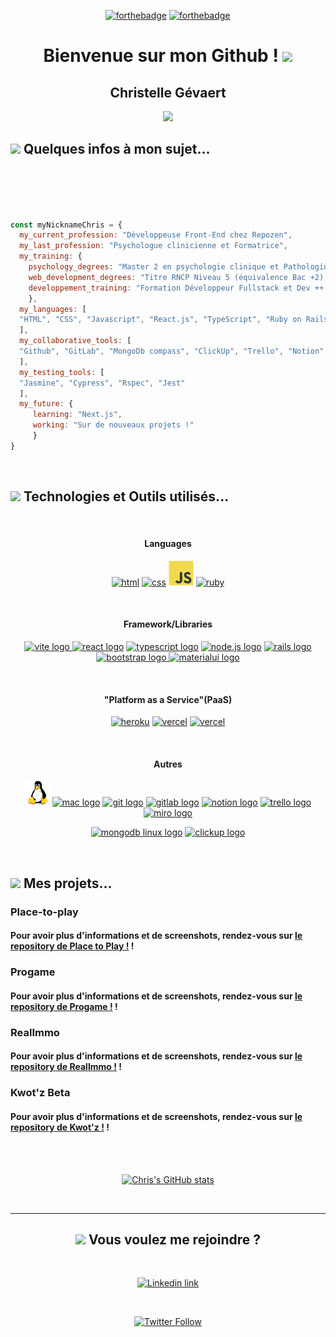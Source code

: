 <div align="center">

[![forthebadge](https://forthebadge.com/images/badges/built-by-developers.svg)](https://forthebadge.com)
[![forthebadge](https://forthebadge.com/images/badges/powered-by-coffee.svg)](https://forthebadge.com)

</div>
  
<div align="center">

# Bienvenue sur mon Github ! <img src="https://github.com/TheDudeThatCode/TheDudeThatCode/blob/master/Assets/Hi.gif" width="30px">
## Christelle Gévaert 

</div>

<div align="center">

<img src='https://avataaars.io/?avatarStyle=Circle&topType=LongHairCurvy&accessoriesType=Blank&hairColor=Black&facialHairType=Blank&clotheType=GraphicShirt&clotheColor=Gray01&graphicType=Bat&eyeType=Happy&eyebrowType=Default&mouthType=Smile&skinColor=Pale'
/>

</div>


## <img src="https://media.giphy.com/media/VDdh2wgmzsXAc7FCd7/giphy.gif" width="60"> Quelques infos à mon sujet...

<br>
<br>

```javascript 


const myNicknameChris = {
  my_current_profession: "Développeuse Front-End chez Repozen",
  my_last_profession: "Psychologue clinicienne et Formatrice",
  my_training: {
    psychology_degrees: "Master 2 en psychologie clinique et Pathologique",
    web_development_degrees: "Titre RNCP Niveau 5 (équivalence Bac +2) Développeur Web et Web Mobile",
    developpement_training: "Formation Développeur Fullstack et Dev ++ chez The Hacking Project"
    },
  my_languages: [
  "HTML", "CSS", "Javascript", "React.js", "TypeScript", "Ruby on Rails", "Node.js"
  ],
  my_collaborative_tools: [
  "Github", "GitLab", "MongoDb compass", "ClickUp", "Trello", "Notion", "Miro", "LiveShare on VsCode", "Discord"
  ],
  my_testing_tools: [
  "Jasmine", "Cypress", "Rspec", "Jest"
  ],
  my_future: {
     learning: "Next.js",
     working: "Sur de nouveaux projets !"
     }
}

```
<br>

## <img src="https://media.giphy.com/media/jSKBmKkvo2dPQQtsR1/giphy.gif" width="60"> Technologies et Outils utilisés...

<br>

<h4 align="center">Languages</h4>

<p align="center">
<a href="https://developer.mozilla.org/fr/docs/Web/HTML" target="_blank"> <img src="https://cdn.worldvectorlogo.com/logos/html-1.svg" alt="html" width="40" height="40"/></a>
<a href="https://developer.mozilla.org/fr/docs/Web/CSS" target="_blank"> <img src="https://upload.wikimedia.org/wikipedia/commons/6/62/CSS3_logo.svg" alt="css" width="40" height="40"/></a>
<a href="https://developer.mozilla.org/en-US/docs/Web/JavaScript" target="_blank"> <img src="https://raw.githubusercontent.com/devicons/devicon/master/icons/javascript/javascript-original.svg" alt="javascript" width="40" height="40"/></a>
<a href="https://ruby-doc.org/" target="_blank"> <img src="https://www.svgrepo.com/show/354298/ruby.svg" alt="ruby" width="40" height="40"/></a></p>
<br>

<h4 align="center">Framework/Libraries</h4>

<p align="center">
<a href="https://vitejs.dev/" target="_blank"> <img src="https://vectorwiki.com/images/bjlcA__vitejs.svg" alt="vite logo" width="40" height="40"/> </a>
<a href="https://reactjs.org/" target="_blank"> <img src="https://www.vectorlogo.zone/logos/reactjs/reactjs-icon.svg" alt="react logo" width="40" height="40"/></a>
<a href="https://www.typescriptlang.org/" target="_blank"> <img src="https://cdn.worldvectorlogo.com/logos/typescript.svg" alt="typescript logo" width="40" height="40"/></a>
<a href="https://nodejs.org/en" target="_blank"> <img src="https://cdn.worldvectorlogo.com/logos/nodejs-icon.svg" alt="node.js logo" width="40" height="40"/></a>
<a href="https://guides.rubyonrails.org/" target="_blank"> <img src="https://upload.wikimedia.org/wikipedia/commons/6/62/Ruby_On_Rails_Logo.svg" alt="rails logo" width="50" height="50"/> </a>
<a href="https://getbootstrap.com/" target="_blank"> <img src="https://upload.wikimedia.org/wikipedia/commons/b/b2/Bootstrap_logo.svg" alt="bootstrap logo" width="45" height="40"/> </a>
<a href="https://mui.com/material-ui/getting-started/overview/" target="_blank"> <img src="https://cdn.worldvectorlogo.com/logos/material-ui-1.svg" alt="materialui logo" width="40" height="40"/> </a>
</p>
<br>

<h4 align="center">"Platform as a Service"(PaaS)</h4>

<p align="center">
<a href="https://heroku.com" target="_blank"> <img src="https://www.vectorlogo.zone/logos/heroku/heroku-icon.svg" alt="heroku" width="40" height="40"/></a>
<a href="https://vercel.com/" target="_blank"> <img src="https://assets.vercel.com/image/upload/front/favicon/round-2/180x180.png" alt="vercel" width="40" height="40"/></a>
<a href="https://fly.io/" target="_blank"> <img src="https://fly.io/static/images/brand/brandmark.svg" alt="vercel" width="40" height="40"/></a>
</p>
<br>

<h4 align="center">Autres</h4>

<p align="center">
<a href="https://www.linux.org/" target="_blank"> <img src="https://raw.githubusercontent.com/devicons/devicon/master/icons/linux/linux-original.svg" alt="linux logo" width="40" height="40"/></a>
<a href="https://www.apple.com/fr/macos/ventura/" target="_blank"> <img src="https://upload.wikimedia.org/wikipedia/commons/1/1b/Apple_logo_grey.svg" alt="mac logo" width="35" height="40"/></a>
<a href="https://git-scm.com/" target="_blank"> <img src="https://www.vectorlogo.zone/logos/git-scm/git-scm-icon.svg" alt="git logo" width="40" height="40"/></a>
<a href="https://about.gitlab.com/" target="_blank"> <img src="https://upload.wikimedia.org/wikipedia/commons/e/e1/GitLab_logo.svg" alt="gitlab logo" width="60" height="60"/></a>
<a href="https://www.notion.so/fr-fr/product" target="_blank"> <img src="https://upload.wikimedia.org/wikipedia/commons/e/e9/Notion-logo.svg" alt="notion logo" width="40" height="40"/></a>
<a href="https://trello.com/fr" target="_blank"> <img src="https://upload.wikimedia.org/wikipedia/en/8/8c/Trello_logo.svg" alt="trello logo" width="60" height="60"/></a>
<a href="https://miro.com/fr/" target="_blank"> <img src="https://seeklogo.com/images/M/miro-logo-A7556EE400-seeklogo.com.png" alt="miro logo" width="40" height="40"/></a>
</p>
<p align="center">
<a href="https://www.mongodb.com/fr-fr" target="_blank"> <img src="https://upload.wikimedia.org/wikipedia/commons/thumb/9/93/MongoDB_Logo.svg/2560px-MongoDB_Logo.svg.png" alt="mongodb linux logo" width="80" height="40"/></a>
<a href="https://clickup.com/" target="_blank"> <img src="https://clickup.com/images/brand-assets/logo-color-transparent.svg" alt="clickup logo" width="80" height="40"/></a>
</p>
<br>

## <img src="https://media.giphy.com/media/Vu0PkdzYs33ugVj915/giphy.gif" width="60"> Mes projets...

### Place-to-play

#### Pour avoir plus d'informations et de screenshots, rendez-vous sur [le repository de Place to Play !](https://github.com/Chreees79/Place_to_play) !

### Progame

#### Pour avoir plus d'informations et de screenshots, rendez-vous sur [le repository de Progame !](https://github.com/Chreees79/Progame_chris) !

### RealImmo

#### Pour avoir plus d'informations et de screenshots, rendez-vous sur [le repository de RealImmo !](https://github.com/Chreees79/Realimmo-React-Front.git) !

### Kwot'z Beta

#### Pour avoir plus d'informations et de screenshots, rendez-vous sur [le repository de Kwot'z !](https://github.com/Chreees79/kwotz-beta) !
<br>
<br>
<div align="center">
  
[![Chris's GitHub stats](https://github-readme-stats.vercel.app/api?username=chreees79&show_icons=true&theme=radical)](https://github.com/chreees79/github-readme-stats)

</div>

<br>
<hr>

<div align="center">
  
## <img src="https://media.giphy.com/media/c0nazaf7y7EPaJCtSQ/giphy.gif" width="60"> Vous voulez me rejoindre ?
  
</div>

<br>

<div align="center">
  
[![Linkedin link](https://img.shields.io/badge/LinkedIn-0077B5?style=for-the-badge&logo=linkedin&logoColor=white)](https://linkedin.com/in/christelle-gevaert-dev)

</div>  
<br>
<div align="center">
  
[![Twitter Follow](https://img.shields.io/twitter/follow/chreees79?color=1DA1F2&logo=twitter&style=for-the-badge)](https://twitter.com/chreees79)

</div>
